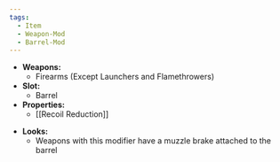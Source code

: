 ```yaml
---
tags:
  - Item
  - Weapon-Mod
  - Barrel-Mod
---
```

- **Weapons:**
	- Firearms (Except Launchers and Flamethrowers)
- **Slot:**
	- Barrel
- **Properties:**
	- [[Recoil Reduction]]
* **Looks:**
	* Weapons with this modifier have a muzzle brake attached to the barrel